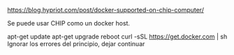 https://blog.hypriot.com/post/docker-supported-on-chip-computer/

Se puede usar CHIP como un docker host.

apt-get update
apt-get upgrade
reboot
curl -sSL https://get.docker.com | sh
  Ignorar los errores del principio, dejar continuar
